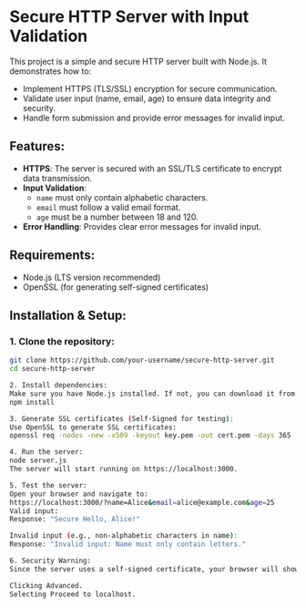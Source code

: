 # Secure HTTP Server with Input Validation

This project is a simple and secure HTTP server built with Node.js. It demonstrates how to:
- Implement HTTPS (TLS/SSL) encryption for secure communication.
- Validate user input (name, email, age) to ensure data integrity and security.
- Handle form submission and provide error messages for invalid input.
  
## Features:
- **HTTPS**: The server is secured with an SSL/TLS certificate to encrypt data transmission.
- **Input Validation**:
  - `name` must only contain alphabetic characters.
  - `email` must follow a valid email format.
  - `age` must be a number between 18 and 120.
- **Error Handling**: Provides clear error messages for invalid input.
  
## Requirements:
- Node.js (LTS version recommended)
- OpenSSL (for generating self-signed certificates)

## Installation & Setup:

### 1. Clone the repository:
```bash
git clone https://github.com/your-username/secure-http-server.git
cd secure-http-server

2. Install dependencies:
Make sure you have Node.js installed. If not, you can download it from Node.js.
npm install

3. Generate SSL certificates (Self-Signed for testing):
Use OpenSSL to generate SSL certificates:
openssl req -nodes -new -x509 -keyout key.pem -out cert.pem -days 365

4. Run the server:
node server.js
The server will start running on https://localhost:3000.

5. Test the server:
Open your browser and navigate to:
https://localhost:3000/?name=Alice&email=alice@example.com&age=25
Valid input:
Response: "Secure Hello, Alice!"

Invalid input (e.g., non-alphabetic characters in name):
Response: "Invalid input: Name must only contain letters."

6. Security Warning:
Since the server uses a self-signed certificate, your browser will show a security warning. You can bypass this by:

Clicking Advanced.
Selecting Proceed to localhost.
